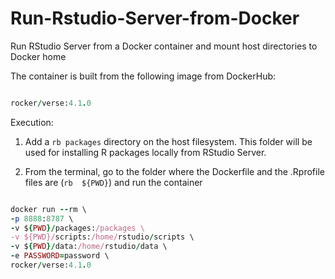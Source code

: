# Run-Rstudio-Server-from-Docker
Run RStudio Server from a Docker container and mount host directories to Docker home

The container is built from the following image from DockerHub:

```rb

rocker/verse:4.1.0

```

Execution: 

1) Add a ```rb packages``` directory on the host filesystem. This folder will be used for installing R packages locally from RStudio Server.

2) From the terminal, go to the folder where the Dockerfile and the .Rprofile files are (```rb  ${PWD}```) and run the container

```rb

docker run --rm \
-p 8888:8787 \ 
-v ${PWD}/packages:/packages \
-v ${PWD}/scripts:/home/rstudio/scripts \
-v ${PWD}/data:/home/rstudio/data \
-e PASSWORD=password \
rocker/verse:4.1.0

```

